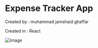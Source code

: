 # Expense Tracker App
 Created by : muhammad jamshaid ghaffar
 
 Created in : React

![image](https://user-images.githubusercontent.com/75721211/166856983-7216361e-cd34-4f5f-9fa0-d5616a3f5931.png)
